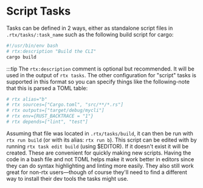 # Script Tasks

Tasks can be defined in 2 ways, either as standalone script files in `.rtx/tasks/:task_name` such as the following build script
for cargo:

```bash
#!/usr/bin/env bash
# rtx:description "Build the CLI"
cargo build
```

:::tip
The `rtx:description` comment is optional but recommended. It will be used in the output of `rtx tasks`.
The other configuration for "script" tasks is supported in this format so you can specify things like the
following-note that this is parsed a TOML table:

```bash
# rtx alias="b"
# rtx sources=["Cargo.toml", "src/**/*.rs"]
# rtx outputs=["target/debug/mycli"]
# rtx env={RUST_BACKTRACE = "1"}
# rtx depends=["lint", "test"]
```

Assuming that file was located in `.rtx/tasks/build`, it can then be run with `rtx run build` (or with its alias: `rtx run b`).
This script can be edited with by running `rtx task edit build` (using $EDITOR). If it doesn't exist it will be created.
These are convenient for quickly making new scripts. Having the code in a bash file and not TOML helps make it work
better in editors since they can do syntax highlighting and linting more easily. They also still work great for non-rtx users—though
of course they'll need to find a different way to install their dev tools the tasks might use.
